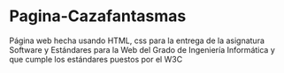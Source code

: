 # Pagina-Cazafantasmas

Página web hecha usando HTML, css para la entrega de la asignatura Software y Estándares para la Web del Grado de Ingeniería Informática y que cumple los estándares puestos por el W3C
